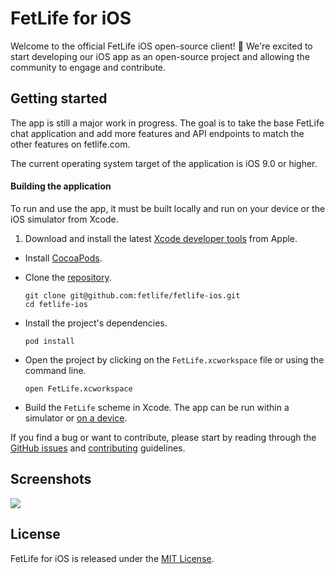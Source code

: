 # FetLife for iOS

Welcome to the official FetLife iOS open-source client! :confetti_ball: We're excited to start developing our iOS app as an open-source project and allowing the community to engage and contribute.

## Getting started

The app is still a major work in progress. The goal is to take the base FetLife chat application and add more features and API endpoints to match the other features on fetlife.com.

The current operating system target of the application is iOS 9.0 or higher.

#### Building the application

To run and use the app, it must be built locally and run on your device or the iOS simulator from Xcode.

1. Download and install the latest [Xcode developer tools](https://developer.apple.com/xcode/download/) from Apple.
- Install [CocoaPods](https://cocoapods.org/).
- Clone the [repository](https://github.com/fetlife/fetlife-ios).

  ```
  git clone git@github.com:fetlife/fetlife-ios.git
  cd fetlife-ios
  ```
- Install the project's dependencies.

  ```
  pod install
  ```
- Open the project by clicking on the `FetLife.xcworkspace` file or using the command line.

  ```
  open FetLife.xcworkspace
  ```
- Build the `FetLife` scheme in Xcode. The app can be run within a simulator or [on a device](https://developer.apple.com/library/ios/documentation/IDEs/Conceptual/AppDistributionGuide/LaunchingYourApponDevices/LaunchingYourApponDevices.html).

If you find a bug or want to contribute, please start by reading through the [GitHub issues](https://github.com/fetlife/fetlife-ios/issues) and [contributing](https://github.com/fetlife/fetlife-ios/blob/master/CONTRIBUTING.md) guidelines.

## Screenshots

![](https://cloud.githubusercontent.com/assets/171215/14657747/32b8daf6-0655-11e6-9629-11df51b569b7.png)

## License

FetLife for iOS is released under the [MIT License](http://www.opensource.org/licenses/MIT).
